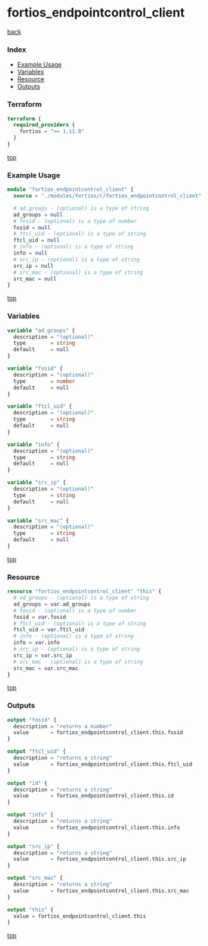 # fortios_endpointcontrol_client

[back](../fortios.md)

### Index

- [Example Usage](#example-usage)
- [Variables](#variables)
- [Resource](#resource)
- [Outputs](#outputs)

### Terraform

```terraform
terraform {
  required_providers {
    fortios = ">= 1.11.0"
  }
}
```

[top](#index)

### Example Usage

```terraform
module "fortios_endpointcontrol_client" {
  source = "./modules/fortios/r/fortios_endpointcontrol_client"

  # ad_groups - (optional) is a type of string
  ad_groups = null
  # fosid - (optional) is a type of number
  fosid = null
  # ftcl_uid - (optional) is a type of string
  ftcl_uid = null
  # info - (optional) is a type of string
  info = null
  # src_ip - (optional) is a type of string
  src_ip = null
  # src_mac - (optional) is a type of string
  src_mac = null
}
```

[top](#index)

### Variables

```terraform
variable "ad_groups" {
  description = "(optional)"
  type        = string
  default     = null
}

variable "fosid" {
  description = "(optional)"
  type        = number
  default     = null
}

variable "ftcl_uid" {
  description = "(optional)"
  type        = string
  default     = null
}

variable "info" {
  description = "(optional)"
  type        = string
  default     = null
}

variable "src_ip" {
  description = "(optional)"
  type        = string
  default     = null
}

variable "src_mac" {
  description = "(optional)"
  type        = string
  default     = null
}
```

[top](#index)

### Resource

```terraform
resource "fortios_endpointcontrol_client" "this" {
  # ad_groups - (optional) is a type of string
  ad_groups = var.ad_groups
  # fosid - (optional) is a type of number
  fosid = var.fosid
  # ftcl_uid - (optional) is a type of string
  ftcl_uid = var.ftcl_uid
  # info - (optional) is a type of string
  info = var.info
  # src_ip - (optional) is a type of string
  src_ip = var.src_ip
  # src_mac - (optional) is a type of string
  src_mac = var.src_mac
}
```

[top](#index)

### Outputs

```terraform
output "fosid" {
  description = "returns a number"
  value       = fortios_endpointcontrol_client.this.fosid
}

output "ftcl_uid" {
  description = "returns a string"
  value       = fortios_endpointcontrol_client.this.ftcl_uid
}

output "id" {
  description = "returns a string"
  value       = fortios_endpointcontrol_client.this.id
}

output "info" {
  description = "returns a string"
  value       = fortios_endpointcontrol_client.this.info
}

output "src_ip" {
  description = "returns a string"
  value       = fortios_endpointcontrol_client.this.src_ip
}

output "src_mac" {
  description = "returns a string"
  value       = fortios_endpointcontrol_client.this.src_mac
}

output "this" {
  value = fortios_endpointcontrol_client.this
}
```

[top](#index)